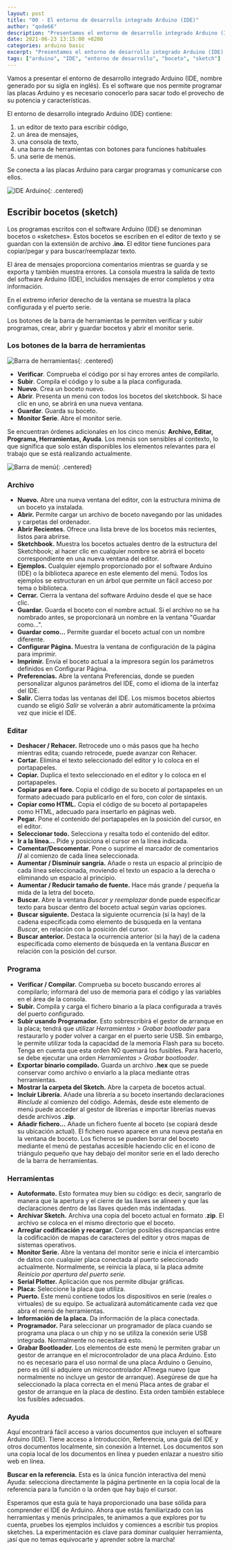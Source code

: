 ```yaml
---
layout: post
title: "00 - El entorno de desarrollo integrado Arduino (IDE)"
author: "qode66"
description: "Presentamos el entorno de desarrollo integrado Arduino (IDE), el software que nos permite programar las placas Arduino y es necesario conocerlo para sacar todo el provecho de su potencia y características."
date: 2021-06-23 13:15:00 +0200
categories: arduino basic
excerpt: "Presentamos el entorno de desarrollo integrado Arduino (IDE), el software que nos permite programar las placas Arduino y es necesario conocerlo para sacar todo el provecho de su potencia y características."
tags: ["arduino", "IDE", "entorno de desarrollo", "boceto", "sketch"]
---
```


[img01]: /assets/imatges/ard/ard-00-01.png "IDE Arduino"
[img02]: /assets/imatges/ard/ard-00-02.png "Barra de herramientas"
[img03]: /assets/imatges/ard/ard-00-03.png "Barra de menú"

Vamos a presentar el entorno de desarrollo integrado Arduino (IDE, nombre generado por su sigla en inglés). Es el software que nos permite programar las placas Arduino y es necesario conocerlo para sacar todo el provecho de su potencia y características.

El entorno de desarrollo integrado Arduino (IDE) contiene:

1. un editor de texto para escribir código,
2. un área de mensajes,
3. una consola de texto,
4. una barra de herramientas con botones para funciones habituales
5. una serie de menús.

Se conecta a las placas Arduino para cargar programas y comunicarse con ellos.

![IDE Arduino][img01]{: .centered}

## Escribir bocetos (sketch)

Los programas escritos con el software Arduino (IDE) se denominan bocetos o «sketches». Estos bocetos se escriben en el editor de texto y se guardan con la extensión de archivo **.ino**. El editor tiene funciones para copiar/pegar y para buscar/reemplazar texto.

El área de mensajes proporciona comentarios mientras se guarda y se exporta y también muestra errores. La consola muestra la salida de texto del software Arduino (IDE), incluidos mensajes de error completos y otra información.

En el extremo inferior derecho de la ventana se muestra la placa configurada y el puerto serie.

Los botones de la barra de herramientas le permiten verificar y subir programas, crear, abrir y guardar bocetos y abrir el monitor serie.

### Los botones de la barra de herramientas

![Barra de herramientas][img02]{: .centered}

- **Verificar**. Comprueba el código por si hay errores antes de compilarlo.
- **Subir**. Compila el código y lo sube a la placa configurada.
- **Nuevo**. Crea un boceto nuevo.
- **Abrir**. Presenta un menú con todos los bocetos del sketchbook. Si hace clic en uno, se abrirá en una nueva ventana.
- **Guardar**. Guarda su boceto.
- **Monitor Serie**. Abre el monitor serie.

Se encuentran órdenes adicionales en los cinco menús: **Archivo, Editar, Programa, Herramientas, Ayuda**. Los menús son sensibles al contexto, lo que significa que solo están disponibles los elementos relevantes para el trabajo que se está realizando actualmente.

![Barra de menú][img03]{: .centered}

### Archivo

- **Nuevo.** Abre una nueva ventana del editor, con la estructura mínima de un boceto ya instalada.
- **Abrir.** Permite cargar un archivo de boceto navegando por las unidades y carpetas del ordenador.
- **Abrir Recientes.** Ofrece una lista breve de los bocetos más recientes, listos para abrirse.
- **Sketchbook.** Muestra los bocetos actuales dentro de la estructura del Sketchbook; al hacer clic en cualquier nombre se abrirá el boceto correspondiente en una nueva ventana del editor.
- **Ejemplos.** Cualquier ejemplo proporcionado por el software Arduino (IDE) o la biblioteca aparece en este elemento del menú. Todos los ejemplos se estructuran en un árbol que permite un fácil acceso por tema o biblioteca.
- **Cerrar.** Cierra la ventana del software Arduino desde el que se hace clic.
- **Guardar.** Guarda el boceto con el nombre actual. Si el archivo no se ha nombrado antes, se proporcionará un nombre en la ventana "Guardar como...".
- **Guardar como...** Permite guardar el boceto actual con un nombre diferente.
- **Configurar Página.** Muestra la ventana de configuración de la página para imprimir.
- **Imprimir.** Envía el boceto actual a la impresora según los parámetros definidos en Configurar Página.
- **Preferencias.** Abre la ventana Preferencias, donde se pueden personalizar algunos parámetros del IDE, como el idioma de la interfaz del IDE.
- **Salir.** Cierra todas las ventanas del IDE. Los mismos bocetos abiertos cuando se eligió _Salir_ se volverán a abrir automáticamente la próxima vez que inicie el IDE.

### Editar

- **Deshacer / Rehacer.** Retrocede uno o más pasos que ha hecho mientras edita; cuando retrocede, puede avanzar con Rehacer.
- **Cortar.** Elimina el texto seleccionado del editor y lo coloca en el portapapeles.
- **Copiar.** Duplica el texto seleccionado en el editor y lo coloca en el portapapeles.
- **Copiar para el foro.** Copia el código de su boceto al portapapeles en un formato adecuado para publicarlo en el foro, con color de sintaxis.
- **Copiar como HTML.** Copia el código de su boceto al portapapeles como HTML, adecuado para insertarlo en páginas web.
- **Pegar.** Pone el contenido del portapapeles en la posición del cursor, en el editor.
- **Seleccionar todo.** Selecciona y resalta todo el contenido del editor.
- **Ir a la línea...** Pide y posiciona el cursor en la línea indicada.
- **Comentar/Descomentar.** Pone o suprime el marcador de comentarios **//** al comienzo de cada línea seleccionada.
- **Aumentar / Disminuir sangría.** Añade o resta un espacio al principio de cada línea seleccionada, moviendo el texto un espacio a la derecha o eliminando un espacio al principio.
- **Aumentar / Reducir tamaño de fuente.** Hace más grande / pequeña la mida de la letra del boceto.
- **Buscar.** Abre la ventana _Buscar y reemplazar_ donde puede especificar texto para buscar dentro del boceto actual según varias opciones.
- **Buscar siguiente.** Destaca la siguiente ocurrencia (si la hay) de la cadena especificada como elemento de búsqueda en la ventana _Buscar_, en relación con la posición del cursor.
- **Buscar anterior.** Destaca la ocurrencia anterior (si la hay) de la cadena especificada como elemento de búsqueda en la ventana _Buscar_ en relación con la posición del cursor.

### Programa

- **Verificar / Compilar.** Comprueba su boceto buscando errores al compilarlo; informará del uso de memoria para el código y las variables en el área de la consola.
- **Subir.** Compila y carga el fichero binario a la placa configurada a través del puerto configurado.
- **Subir usando Programador.** Esto sobrescribirá el gestor de arranque en la placa; tendrá que utilizar _Herramientas > Grabar bootloader_ para restaurarlo y poder volver a cargar en el puerto serie USB. Sin embargo, le permite utilizar toda la capacidad de la memoria Flash para su boceto. Tenga en cuenta que esta orden NO quemará los fusibles. Para hacerlo, se debe ejecutar una orden _Herramientas > Grabar bootloader_.
- **Exportar binario compilado.** Guarda un archivo **.hex** que se puede conservar como archivo o enviarlo a la placa mediante otras herramientas.
- **Mostrar la carpeta del Sketch.** Abre la carpeta de bocetos actual.
- **Incluir Librería.** Añade una librería a su boceto insertando declaraciones _#include_ al comienzo del código. Además, desde este elemento de menú puede acceder al gestor de librerías e importar librerías nuevas desde archivos **.zip**.
- **Añadir fichero...** Añade un fichero fuente al boceto (se copiará desde su ubicación actual). El fichero nuevo aparece en una nueva pestaña en la ventana de boceto. Los ficheros se pueden borrar del boceto mediante el menú de pestañas accesible haciendo clic en el icono de triángulo pequeño que hay debajo del monitor serie en el lado derecho de la barra de herramientas.

### Herramientas

- **Autoformato.** Esto formatea muy bien su código: es decir, sangrarlo de manera que la apertura y el cierre de las llaves se alineen y que las declaraciones dentro de las llaves queden más indentadas.
- **Archivar Sketch.** Archiva una copia del boceto actual en formato .**zip**. El archivo se coloca en el mismo directorio que el boceto.
- **Arreglar codificación y recargar.** Corrige posibles discrepancias entre la codificación de mapas de caracteres del editor y otros mapas de sistemas operativos.
- **Monitor Serie.** Abre la ventana del monitor serie e inicia el intercambio de datos con cualquier placa conectada al puerto seleccionado actualmente. Normalmente, se reinicia la placa, si la placa admite _Reinicio por apertura del puerto serie._
- **Serial Plotter.** Aplicación que nos permite dibujar gráficas.
- **Placa:** Seleccione la placa que utiliza.
- **Puerto.** Este menú contiene todos los dispositivos en serie (reales o virtuales) de su equipo. Se actualizará automáticamente cada vez que abra el menú de herramientas.
- **Información de la placa.** Da información de la placa conectada.
- **Programador.** Para seleccionar un programador de placa cuando se programa una placa o un chip y no se utiliza la conexión serie USB integrada. Normalmente no necesitará esto.
- **Grabar Bootloader.** Los elementos de este menú le permiten grabar un gestor de arranque en el microcontrolador de una placa Arduino. Esto no es necesario para el uso normal de una placa Arduino o Genuino, pero es útil si adquiere un microcontrolador ATmega nuevo (que normalmente no incluye un gestor de arranque). Asegúrese de que ha seleccionado la placa correcta en el menú Placa antes de grabar el gestor de arranque en la placa de destino. Esta orden también establece los fusibles adecuados.

### Ayuda

Aquí encontrará fácil acceso a varios documentos que incluyen el
software Arduino (IDE). Tiene acceso a Introducción, Referencia, una
guía del IDE y otros documentos localmente, sin conexión a Internet.
Los documentos son una copia local de los documentos en línea y pueden
enlazar a nuestro sitio web en línea.

**Buscar en la referencia.** Esta es la única función interactiva del
menú Ayuda: selecciona directamente la página pertinente en la copia local
de la referencia para la función o la orden que hay bajo el cursor.

Esperamos que esta guía te haya proporcionado una base sólida para comprender el IDE de Arduino. Ahora que estás familiarizado con las herramientas y menús principales, te animamos a que explores por tu cuenta, pruebes los ejemplos incluidos y comiences a escribir tus propios sketches. La experimentación es clave para dominar cualquier herramienta, ¡así que no temas equivocarte y aprender sobre la marcha!

